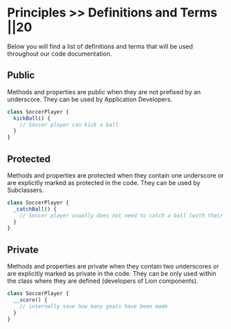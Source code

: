 # Principles >> Definitions and Terms ||20

Below you will find a list of definitions and terms that will be used throughout our code
documentation.

## Public

Methods and properties are public when they are not prefixed by an underscore.
They can be used by Application Developers.

```js
class SoccerPlayer {
  kickBall() {
    // Soccer player can kick a ball
  }
}
```

## Protected

Methods and properties are protected when they contain one underscore or are explicitly marked as protected in the code. They can be used by Subclassers.

```js
class SoccerPlayer {
  _catchBall() {
    // Soccer player usually does not need to catch a ball (with their hands)
  }
}
```

## Private

Methods and properties are private when they contain two underscores or are explicitly marked as private in the code. They can be only used within the class where they are defined (developers of Lion components).

```js
class SoccerPlayer {
  __score() {
    // internally save how many goals have been made
  }
}
```
